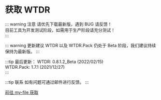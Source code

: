 # 获取 WTDR

::: warning 注意
请优先下载最新版，遇到 BUG 请反馈！     
目前工具为开发测试阶段，如需用于生产阶段请充分测试！    
:::

::: warning 更新建议
WTDR 以及 WTDR.Pack 仍处于 Beta 阶段，我们建议持续保持为最新版。
:::

:::tip 最后更新：
WTDR: 0.8.1.2_Beta (2022/02/15)     
WTDR.Pack: 1.7.1 (2021/12/27)     
:::

:::tip 联系
如有问题可通过邮件进行反馈。
:::

[前往 my-file 获取](https://my-file.cn/s/k3ACy)